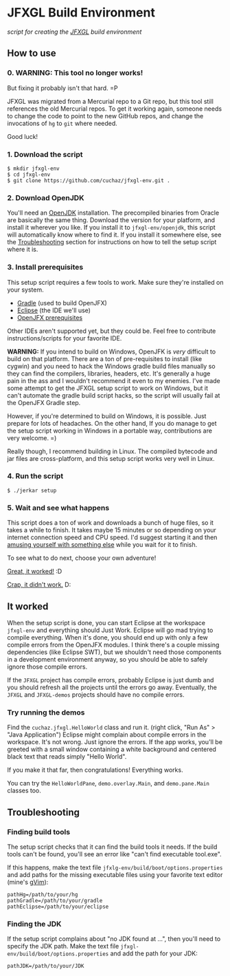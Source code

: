 
# JFXGL Build Environment

*script for creating the [JFXGL][jfxgl] build environment*

[jfxgl]: https://github.com/cuchaz/jfxgl


## How to use


### 0. WARNING: This tool no longer works!

But fixing it probably isn't that hard. =P

JFXGL was migrated from a Mercurial repo to a Git repo, but this tool still references
the old Mercurial repos. To get it working again, someone needs to change the code
to point to the new GitHub repos, and change the invocations of `hg` to `git` where needed.

Good luck!


### 1. Download the script
```
$ mkdir jfxgl-env
$ cd jfxgl-env
$ git clone https://github.com/cuchaz/jfxgl-env.git .
```

### 2. Download OpenJDK

You'll need an [OpenJDK][openjdk] installation. The precompiled binaries from Oracle are basically
the same thing. Download the version for your platform, and install it wherever you like.
If you install it to `jfxgl-env/openjdk`, this script will automatically know where to find it.
If you install it somewhere else, see the [Troubleshooting](#markdown-header-troubleshooting) section for
instructions on how to tell the setup script where it is.

[openjdk]: http://www.oracle.com/technetwork/java/javase/downloads/jdk8-downloads-2133151.html


### 3. Install prerequisites

This setup script requires a few tools to work. Make sure they're installed on your system.

 * [Gradle][gradle] (used to build OpenJFX)
 * [Eclipse][eclipse] (the IDE we'll use)
 * [OpenJFX prerequisites][openjfx-prereq]

Other IDEs aren't supported yet, but they could be. Feel free to contribute instructions/scripts
for your favorite IDE.

[gradle]: https://gradle.org/
[eclipse]: http://www.eclipse.org/
[openjfx-prereq]: https://wiki.openjdk.java.net/display/OpenJFX/Building+OpenJFX#BuildingOpenJFX-PlatformPrerequisites

**WARNING:** If you intend to build on Windows, OpenJFK is *very* difficult to build on that platform.
There are a ton of pre-requisites to install (like cygwin) and you need to hack the Windows gradle build files manually
so they can find the compilers, libraries, headers, etc. It's generally a huge pain in the ass and I wouldn't
recommend it even to my enemies. I've made some attempt to get the JFXGL setup script to work on Windows,
but it can't automate the gradle build script hacks, so the script will usually fail at the OpenJFX Gradle step.

However, if you're determined to build on Windows, it is possible. Just prepare for lots of headaches.
On the other hand, If you do manage to get the setup script working in Windows in a portable way,
contributions are very welcome. =)

Really though, I recommend building in Linux. The compiled bytecode and jar files are cross-platform,
and this setup script works very well in Linux.


### 4. Run the script
```
$ ./jerkar setup
```


### 5. Wait and see what happens

This script does a ton of work and downloads a bunch of huge files, so it takes a while to finish.
It takes maybe 15 minutes or so depending on your internet connection speed and CPU speed.
I'd suggest starting it and then [amusing yourself with something else](https://www.reddit.com/r/gamedev/)
while you wait for it to finish.

To see what to do next, choose your own adventure!

[Great, it worked!](#it-worked) :D

[Crap, it didn't work.](#troubleshooting) D:


## It worked

When the setup script is done, you can start Eclipse at the workspace `jfxgl-env` and everything should Just Work.
Eclipse will go mad trying to compile everything. When it's done, you should end up with only a few compile errors
from the OpenJFX modules. I think there's a couple missing dependencies (like Eclipse SWT), but we shouldn't need
those components in a development environment anyway, so you should be able to safely ignore those compile errors.

If the `JFXGL` project has compile errors, probably Eclipse is just dumb and you should refresh all the projects
until the errors go away. Eventually, the `JFXGL` and `JFXGL-demos` projects should have no compile errors.


### Try running the demos

Find the `cuchaz.jfxgl.HelloWorld` class and run it. (right click, "Run As" > "Java Application")
Eclipse might complain about compile errors in the workspace. It's not wrong. Just ignore the errors.
If the app works, you'll be greeted with a small window containing a white background and centered black
text that reads simply "Hello World".

If you make it that far, then congratulations! Everything works.

You can try the `HelloWorldPane`, `demo.overlay.Main`, and `demo.pane.Main` classes too.


## Troubleshooting


### Finding build tools

The setup script checks that it can find the build tools it needs.
If the build tools can't be found, you'll see an error like "can't find executable tool.exe".

If this happens, make the text file ``jfxlg-env/build/boot/options.properties`` and add paths for the
missing executable files using your favorite text editor (mine's [gVim][gvim]):
```
pathHg=/path/to/your/hg
pathGradle=/path/to/your/gradle
pathEclipse=/path/to/your/eclipse
```

[gvim]: http://www.vim.org/


### Finding the JDK

If the setup script complains about "no JDK found at ...", then you'll need to specify the JDK
path. Make the text file ``jfxgl-env/build/boot/options.properties`` and add the path for your JDK:
```
pathJDK=/path/to/your/JDK
```
